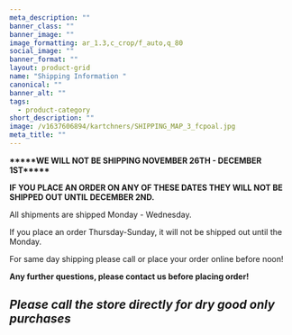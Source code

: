 ```yaml
---
meta_description: ""
banner_class: ""
banner_image: ""
image_formatting: ar_1.3,c_crop/f_auto,q_80
social_image: ""
banner_format: ""
layout: product-grid
name: "Shipping Information "
canonical: ""
banner_alt: ""
tags:
  - product-category
short_description: ""
image: /v1637606894/kartchners/SHIPPING_MAP_3_fcpoal.jpg
meta_title: ""
---
```

**\*﻿\*\*\*\*WE WILL NOT BE SHIPPING NOVEMBER 26TH - DECEMBER 1ST\*\*\*\*\***

**I﻿F YOU PLACE AN ORDER ON ANY OF THESE DATES THEY WILL NOT BE SHIPPED OUT UNTIL DECEMBER 2ND.**

All shipments are shipped Monday - Wednesday.

I﻿f you place an order Thursday-Sunday, it will not be shipped out until the Monday.

For same day shipping please call or place your order online before noon!

**Any further questions, please contact us before placing order!**

## ***Please call the store directly for dry good only purchases***